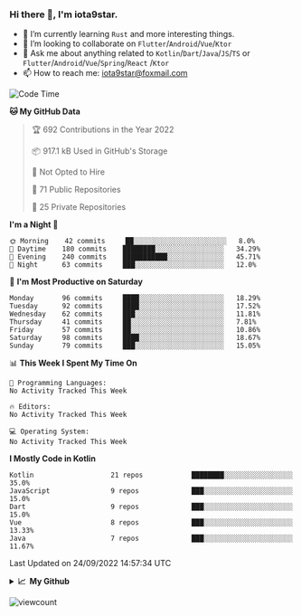 ### Hi there 👋, I'm iota9star.

- 🌱 I’m currently learning `Rust` and more interesting things.
- 👯 I’m looking to collaborate on `Flutter`/`Android`/`Vue`/`Ktor`
- 💬 Ask me about anything related to `Kotlin`/`Dart`/`Java`/`JS`/`TS` or `Flutter`/`Android`/`Vue`/`Spring`/`React`
  /`Ktor`
- 📫 How to reach me: [iota9star@foxmail.com](iota9star@foxmail.com)



<!--START_SECTION:waka-->
![Code Time](http://img.shields.io/badge/Code%20Time-3%2C090%20hrs%2054%20mins-blue)

**🐱 My GitHub Data** 

> 🏆 692 Contributions in the Year 2022
 > 
> 📦 917.1 kB Used in GitHub's Storage 
 > 
> 🚫 Not Opted to Hire
 > 
> 📜 71 Public Repositories 
 > 
> 🔑 25 Private Repositories  
 > 
**I'm a Night 🦉** 

```text
🌞 Morning    42 commits     ██░░░░░░░░░░░░░░░░░░░░░░░   8.0% 
🌆 Daytime    180 commits    ████████░░░░░░░░░░░░░░░░░   34.29% 
🌃 Evening    240 commits    ███████████░░░░░░░░░░░░░░   45.71% 
🌙 Night      63 commits     ███░░░░░░░░░░░░░░░░░░░░░░   12.0%

```
📅 **I'm Most Productive on Saturday** 

```text
Monday       96 commits     ████░░░░░░░░░░░░░░░░░░░░░   18.29% 
Tuesday      92 commits     ████░░░░░░░░░░░░░░░░░░░░░   17.52% 
Wednesday    62 commits     ███░░░░░░░░░░░░░░░░░░░░░░   11.81% 
Thursday     41 commits     ██░░░░░░░░░░░░░░░░░░░░░░░   7.81% 
Friday       57 commits     ██░░░░░░░░░░░░░░░░░░░░░░░   10.86% 
Saturday     98 commits     ████░░░░░░░░░░░░░░░░░░░░░   18.67% 
Sunday       79 commits     ███░░░░░░░░░░░░░░░░░░░░░░   15.05%

```


📊 **This Week I Spent My Time On** 

```text
💬 Programming Languages: 
No Activity Tracked This Week

🔥 Editors: 
No Activity Tracked This Week

💻 Operating System: 
No Activity Tracked This Week

```

**I Mostly Code in Kotlin** 

```text
Kotlin                   21 repos            ████████░░░░░░░░░░░░░░░░░   35.0% 
JavaScript               9 repos             ███░░░░░░░░░░░░░░░░░░░░░░   15.0% 
Dart                     9 repos             ███░░░░░░░░░░░░░░░░░░░░░░   15.0% 
Vue                      8 repos             ███░░░░░░░░░░░░░░░░░░░░░░   13.33% 
Java                     7 repos             ███░░░░░░░░░░░░░░░░░░░░░░   11.67%

```



 Last Updated on 24/09/2022 14:57:34 UTC
<!--END_SECTION:waka-->

<details>
  <summary><b>📈&nbsp;&nbsp;My Github</b></summary>
  <br>
  <img src='https://github-profile-trophy.vercel.app/?username=iota9star'>
  <img src='https://bad-apple-github-readme.vercel.app/api?show_bg=1&username=iota9star&hide_title=true'>
  <img src='http://cr-skills-chart-widget.azurewebsites.net/api/api?username=iota9star'>
</details>


![viewcount](https://count.getloli.com/get/@iota9star?theme=rule34)
